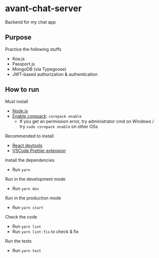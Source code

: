 # avant-chat-server

Backend for my chat app

## Purpose

Practice the following stuffs

- Koa.js
- Passport.js
- MongoDB (via Typegoose)
- JWT-based authorization & authentication

## How to run

Must install

- [Node.js](https://nodejs.org/)
- [Enable corepack](https://yarnpkg.com/getting-started/install): `corepack enable`
  - If you get an permission error, try administrator cmd on Windows / try `sudo corepack enable` on other OSs

Recommended to install

- [React devtools](https://chrome.google.com/webstore/detail/react-developer-tools/fmkadmapgofadopljbjfkapdkoienihi?hl=ko)
- [VSCode Prettier extension](https://marketplace.visualstudio.com/items?itemName=esbenp.prettier-vscode)

Install the dependencies

- Run `yarn`

Run in the development mode

- Run `yarn dev`

Run in the production mode

- Run `yarn start`

Check the code

- Run `yarn lint`
- Run `yarn lint:fix` to check & fix

Run the tests

- Run `yarn test`
